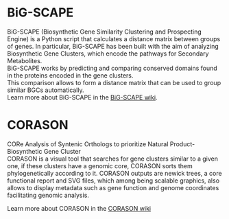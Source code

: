 # BiG-SCAPE
BiG-SCAPE (Biosynthetic Gene Similarity Clustering and Prospecting Engine) is a Python script that calculates a distance matrix between groups of genes. In particular, BiG-SCAPE has been built with the aim of analyzing Biosynthetic Gene Clusters, which encode the pathways for Secondary Metabolites.  
BiG-SCAPE works by predicting and comparing conserved domains found in the proteins encoded in the gene clusters.  
This comparison allows to form a distance matrix that can be used to group similar BGCs automatically.  
Learn more about BiG-SCAPE in the [BiG-SCAPE wiki](https://git.wageningenur.nl/medema-group/BiG-SCAPE/wikis/home).

# CORASON  
CORe Analysis of Syntenic Orthologs to prioritize Natural Product-Biosynthetic Gene Cluster  
CORASON is a visual tool that searches for gene clusters similar to a given one, if these clusters have a genomic core, CORASON sorts them phylogenetically according to it. CORASON outputs are newick trees, a core functional report and SVG files, which among being scalable graphics, also allows to display metadata such as gene function and genome coordinates facilitating genomic analysis. 

Learn more about CORASON in the [CORASON wiki](https://github.com/nselem/corason/wiki)

